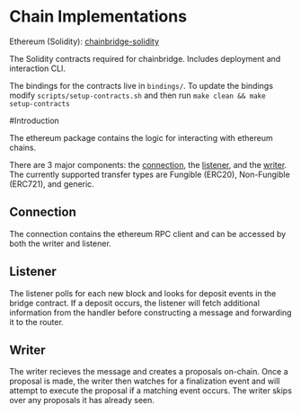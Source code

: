 # Chain Implementations
 Ethereum (Solidity): [chainbridge-solidity](https://github.com/ChainSafe/chainbridge-solidity) 

The Solidity contracts required for chainbridge. Includes deployment and interaction CLI.

The bindings for the contracts live in `bindings/`. To update the bindings modify `scripts/setup-contracts.sh` and then run `make clean && make setup-contracts`

#Introduction

The ethereum package contains the logic for interacting with ethereum chains.

There are 3 major components: the [connection](https://github.com/ChainSafe/ChainBridge/blob/master/connections/ethereum/connection.go), the [listener](https://github.com/ChainSafe/ChainBridge/blob/master/chains/ethereum/listener.go), and the [writer](https://github.com/ChainSafe/ChainBridge/blob/master/chains/ethereum/writer.go).
The currently supported transfer types are Fungible (ERC20), Non-Fungible (ERC721), and generic.

## Connection

The connection contains the ethereum RPC client and can be accessed by both the writer and listener.

## Listener

The listener polls for each new block and looks for deposit events in the bridge contract. If a deposit occurs, the listener will fetch additional information from the handler before constructing a message and forwarding it to the router.

## Writer

The writer recieves the message and creates a proposals on-chain. Once a proposal is made, the writer then watches for a finalization event and will attempt to execute the proposal if a matching event occurs. The writer skips over any proposals it has already seen.
